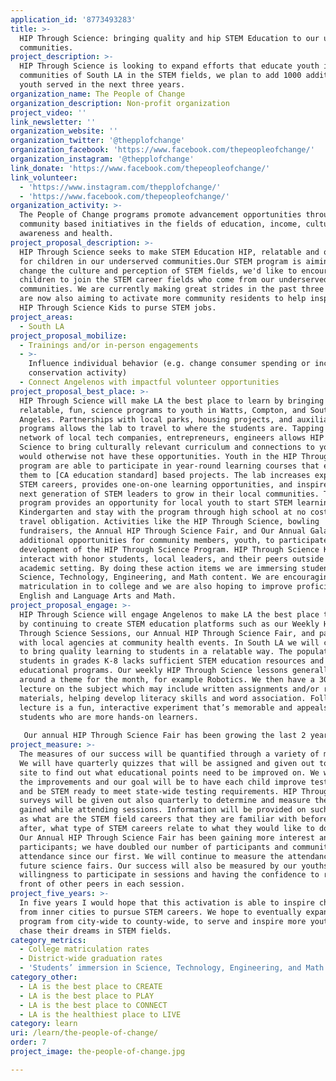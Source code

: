```yaml
---
application_id: '8773493283'
title: >-
  HIP Through Science: bringing quality and hip STEM Education to our urban
  communities.
project_description: >-
  HIP Through Science is looking to expand efforts that educate youth in the
  communities of South LA in the STEM fields, we plan to add 1000 additional
  youth served in the next three years.
organization_name: The People of Change
organization_description: Non-profit organization
project_video: ''
link_newsletter: ''
organization_website: ''
organization_twitter: '@thepplofchange'
organization_facebook: 'https://www.facebook.com/thepeopleofchange/'
organization_instagram: '@thepplofchange'
link_donate: 'https://www.facebook.com/thepeopleofchange/'
link_volunteer:
  - 'https://www.instagram.com/thepplofchange/'
  - 'https://www.facebook.com/thepeopleofchange/'
organization_activity: >-
  The People of Change programs promote advancement opportunities through
  community based initiatives in the fields of education, income, cultural
  awareness and health.
project_proposal_description: >-
  HIP Through Science seeks to make STEM Education HIP, relatable and obtainable
  for children in our underserved communities.Our STEM program is aiming to
  change the culture and perception of STEM fields, we'd like to encourage more
  children to join the STEM career fields who come from our underserved
  communities. We are currently making great strides in the past three years,we
  are now also aiming to activate more community residents to help inspire our
  HIP Through Science Kids to purse STEM jobs.
project_areas:
  - South LA
project_proposal_mobilize:
  - Trainings and/or in-person engagements
  - >-
    Influence individual behavior (e.g. change consumer spending or increase
    conservation activity)
  - Connect Angelenos with impactful volunteer opportunities
project_proposal_best_place: >-
  HIP Through Science will make LA the best place to learn by bringing
  relatable, fun, science programs to youth in Watts, Compton, and South Los
  Angeles. Partnerships with local parks, housing projects, and auxiliary school
  programs allows the lab to travel to where the students are. Tapping into a
  network of local tech companies, entrepreneurs, engineers allows HIP Through
  Science to bring culturally relevant curriculum and connections to youth who
  would otherwise not have these opportunities. Youth in the HIP Through Science
  program are able to participate in year-round learning courses that expose
  them to [CA education standard] based projects. The lab increases exposure to
  STEM careers, provides one-on-one learning opportunities, and inspires the
  next generation of STEM leaders to grow in their local communities. The
  program provides an opportunity for local youth to start STEM learning in
  Kindergarten and stay with the program through high school at no cost and no
  travel obligation. Activities like the HIP Through Science, bowling
  fundraisers, the Annual HIP Through Science Fair, and Our Annual Galas are
  additional opportunities for community members, youth, to participate in the
  development of the HIP Through Science Program. HIP Through Science Kids
  interact with honor students, local leaders, and their peers outside of an
  academic setting. By doing these action items we are immersing students in
  Science, Technology, Engineering, and Math content. We are encouraging
  matriculation in to college and we are also hoping to improve proficiency in
  English and Language Arts and Math.
project_proposal_engage: >-
  HIP Through Science will engage Angelenos to make LA the best place to learn
  by continuing to create STEM education platforms such as our Weekly HIP
  Through Science Sessions, our Annual HIP Through Science Fair, and partnering
  with local agencies at community health events. In South LA we will continue
  to bring quality learning to students in a relatable way. The population of
  students in grades K-8 lacks sufficient STEM education resources and
  educational programs. Our weekly HIP Through Science lessons generally revolve
  around a theme for the month, for example Robotics. We then have a 30 minute
  lecture on the subject which may include written assignments and/or reading
  materials, helping develop literacy skills and word association. Following the
  lecture is a fun, interactive experiment that’s memorable and appeals to
  students who are more hands-on learners. 
   
   Our annual HIP Through Science Fair has been growing the last 2 years and were heading into our 3rd, which will surpass the two previous in terms of participation and community support. The Science fair in South LA, particularly Watts community allows students the platform to be recognized for their academic ability in the STEM field. We've have had projects such as creating plasma, breaking down the chemical reaction of a smoke bomb, air propulsion devices and alternative energy methods. This event showcases children with a passion for science and those who witness an opportunity to be engaged and gain interest.
project_measure: >-
  The measures of our success will be quantified through a variety of methods.
  We will have quarterly quizzes that will be assigned and given out to each
  site to find out what educational points need to be improved on. We will track
  the improvements and our goal will be to have each child improve test scores
  and be STEM ready to meet state-wide testing requirements. HIP Through Science
  surveys will be given out also quarterly to determine and measure the interest
  gained while attending sessions. Information will be provided on such topics
  as what are the STEM field careers that they are familiar with before and
  after, what type of STEM careers relate to what they would like to do in life.
  Our Annual HIP Through Science Fair has been gaining more interest and more
  participants; we have doubled our number of participants and community
  attendance since our first. We will continue to measure the attendance of our
  future science fairs. Our success will also be measured by our youths’
  willingness to participate in sessions and having the confidence to read in
  front of other peers in each session.
project_five_years: >-
  In five years I would hope that this activation is able to inspire children
  from inner cities to pursue STEM careers. We hope to eventually expand this
  program from city-wide to county-wide, to serve and inspire more youth to
  chase their dreams in STEM fields.
category_metrics:
  - College matriculation rates
  - District-wide graduation rates
  - 'Students’ immersion in Science, Technology, Engineering, and Math content'
category_other:
  - LA is the best place to CREATE
  - LA is the best place to PLAY
  - LA is the best place to CONNECT
  - LA is the healthiest place to LIVE
category: learn
uri: /learn/the-people-of-change/
order: 7
project_image: the-people-of-change.jpg

---
```

